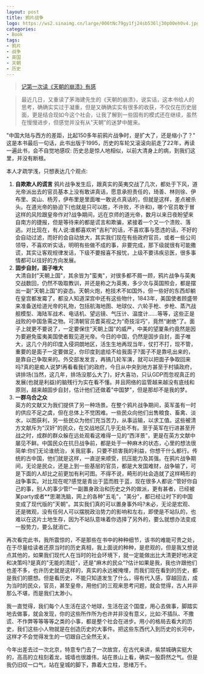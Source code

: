 ```yaml
---
layout: post
title: 鸦片战争
logo: https://ws2.sinaimg.cn/large/006tNc79gy1fj24sb536lj30p00eh0v4.jpg
categories:
- Book
tags:
- 鸦片
- 战争
- 英国
- 天朝
- 历史
---
```


> [记第一次读《天朝的崩溃》有感](https://luolinjia.com/cn/2013/11/Qing-Dynasty/)

> 最近几日，又重读了茅海建先生的《天朝的崩溃》，说实话，这本书给人的思考，确确实实过于凝重，但是又确确实实有很多的收获，不仅仅在历史层面，更是结合现如今这个社会，让我了解到一些固有的模式还在继续，虽然在慢慢进步，但感觉并没有从"天朝"的迷梦中醒来。

"中国大陆与西方的差距，比起150多年前鸦片战争时，是扩大了，还是缩小了？" 这是本书最后一句话，此书出版于1995，历史的车轮又滚滚向前走了22年，再读一遍此书，会不自觉地感叹: 历史总是惊人地相似，以前大清身上的病，到我们这里，并没有断根。

本人才疏学浅，只想表达几个观点:

1. **自欺欺人的谎言**
鸦片战争发生后，跟真实的英夷交战了几次，都处于下风，道光帝派出去的官员基本上没有敢讲真话，愿意承担责任的，琦善、林则徐、伊布里、奕山、杨芳，伊布里是里面唯一敢说点真话的，但就是这样，差点被杀头。在道光帝的胁迫下(也就是只可以胜，不许败，不许和)，哪个官员敢于冒这样的风险跟皇帝作对?战争期间，远在京师的道光帝，数月以来日夜盼望来自南方的捷报，但是等待来的都是谎言和欺骗，紧接着一个又一个溃败、落逃。对比现在，有人说:谁都喜欢听"吉利"的话，不喜欢事与愿违的话，不好的会自动过滤，而好的会自动放大，其实我们现在有些政府官员，或者一些公司领导，不喜欢听实话，明明有些做不成的事，非要完成，那下级就很有可能撒谎，其实让客观规律发话，下级不要报喜不报忧，上级不要讳疾忌医，很多事情都可以往好的方向发展。
2. **固步自封，面子唯大**    
大清自封"天朝上国"，其余皆为"蛮夷"，对很多都不屑一顾，鸦片战争与英夷交战数回，仍然不吸取教训，并还是称之为英夷，多少次与英国照会，都是摆出一副"天朝上国"的姿态。天朝火炮，枪技术不如国外，但一些好的东西却躺在皇宫都发霉了，都没人知道深宫中还有这些物什，1843年，美国使者顾盛带来准备送给道光帝的礼物，包括航海地图、地球仪、六轮手枪、步枪、蒸汽战舰模型、海陆军战术、电话机、望远镜、气压计、温度计......等等，这些正是战败的中国急需之物。可清朝官员耆英视之为“奇技淫巧”，竟然“谢绝”了。面子上就更不要说了，一定要保住"天朝上国"的威严，中美的望厦条约竟然是因为要避免蛮夷美国使者觐见道光帝。今日的中国，仍然是固步自封，面子唯大，这几个月的印度入侵洞朗地区，活生生地再现当年，仗打不打，现不管，重要的是面子一定要做足，你印度到底给不给我面子?面子不是靠吼出来的，是靠自己争取来的。外交部发发言，再搞几轮军演，就可以把面子争取回来吗?真的是痴人说梦!再看看我们的政府，今日从中央到地方甚至于村镇政府，讲排场(当然，这几年，排场没那么大了)，好大喜功，只认GDP而忽视真正的发展(也就是利益)的脑残行为实在看不懂。并且网络的监管越来越没有底线和原则，越来越固步自封，估计他们还做着"中国梦"，但是那却不是我的梦。
3. **一群乌合之众**    
英方的文献又为我们提供了另一种场景。在整个鸦片战争期间，英军虽有一时的供应不足之虞，但在总体上不觉困难。一些民众向他们出售粮食、畜禽、淡水，以图获利，另一些民众为他们充当苦力，从事运输，以求工值。这些被清方文献斥为“汉奸”的民众，在交战地区几乎无处不有。至于英军在行进甚至开战之时，成群的群众躲在远处观看这难得一见的“西洋景”，更是在英方文献中屡见不鲜。中国民众在抗日战争前，都是处于一种麻木的状态，心里的想法很简单:你们无论谁统治，关我屁事，只要不损害我的利益，你想干什么都行。传统的古中国，他们就是这样，一直逆来顺受，抗压能力及其强。在鸦片战争期间，无论是民众，还是上到一些基层的官员，都是大发国难财，战争输了，可是下面的人却比之前更加有利可图。不得不说，畸形的社会造就了这样畸形的战争事实。对比现在呢?感觉是青出于蓝而胜于蓝，现在很多人都说:"管好你自己的事，别人的事少管!"一副置身政治和历史之外的做派，更有甚者，已经被某party或者**思潮洗脑，网上的各种"五毛"，"美分"，都已经让时下的中国变成了现代版的"天朝"。其实我们真的可以置身事外吗?未必，无论是宏观、还是微观，没有任何人可以摆脱政治势力的影响和左右，即使是不站队的，也难以在这片土地生存，因为不站队意味着你选择了另外的，要么就想办法变成一股势力，要么就消亡。

再次看完此书，我所震惊的，不是那些在书中的种种细节，该书的难能可贵之处，在于尽量给读者还原当时的历史真相，我上面说的种种，是悲观的，但是我又想说点其他的，如果我们现代人在当时的社会环境下，就一定能做出比大清更好地决定和决策吗?是真的"无能的清廷"，还是"麻木的民众"?估计如果是我，我也许跟他们也差不多，也许历史就是这样的，真实的永远被掩埋，而我们现在看到的历史，都是我们的臆想。但是看历史，不能只知道发生了什么，得有代入感，穿越回去，成为当时的民众，官员，甚至皇帝，用他们的三观来思考问题，就会觉得，古人并非那么不堪，而是我们太渺小。

我一直觉得，我们每个人生活在这个地球，生活在这个国度，用心去做事，脚踏实地去做事，就会发现，你的这些所作所为也许并非没有意义，比如:不插队、不撒谎、不作弊等等等等之类的小事，都是整个社会在进步。用小的格局去看大的历史，我们这些小人物就是在创造历史的大事件。把这些东西代入到历史的长河中，这样才不会觉得发生的一切跟自己全然无关。

今年出差去过一次北京，特意专门去了一次故宫，在古代来讲，紫禁城确实挺大的，高高的立柱刻着龙，城墙也很雄伟，站在景山上看，确实一股蔚然之气。但是我仍旧叹一口气，站在皇城的脚下，靠着大立柱，思绪万千。
